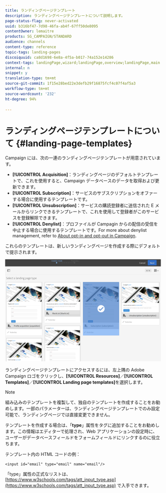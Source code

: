 ```yaml
---
title: ランディングページテンプレート
description: ランディングページテンプレートについて説明します。
page-status-flag: never-activated
uuid: b316bf47-7d98-46fa-ab4f-67ff50de8095
contentOwner: lemaitre
products: SG_CAMPAIGN/STANDARD
audience: channels
content-type: reference
topic-tags: landing-pages
discoiquuid: ca8d1698-6e8a-4f5a-b017-74a152e14286
context-tags: landingPage,wizard;landingPage,overview;landingPage,main
internal: n
snippet: y
translation-type: tm+mt
source-git-commit: 1f15e28bed22e3defb29f16875fcf4c07f4af5a3
workflow-type: tm+mt
source-wordcount: '232'
ht-degree: 94%

---
```



# ランディングページテンプレートについて {#landing-page-templates}

Campaign には、次の一連のランディングページテンプレートが用意されています。

* **[!UICONTROL Acquisition]**：ランディングページのデフォルトテンプレートで、これを使用すると、Campaign データベースのデータを取得および更新できます。
* **[!UICONTROL Subscription]**：サービスのサブスクリプションをオファーする場合に使用するテンプレートです。
* **[!UICONTROL Unsubscription]**：サービスの購読登録者に送信された E メールからリンクできるテンプレートで、これを使用して登録者がこのサービスを登録解除できます。
* **[!UICONTROL Denylist]**：プロファイルが Campagin からの配信の受信を中止する場合に使用するテンプレートです。For more about denylist management, refer to [About opt-in and opt-out in Campaign](../../audiences/using/about-opt-in-and-opt-out-in-campaign.md).

これらのテンプレートは、新しいランディングページを作成する際にデフォルトで提示されます。

![](assets/lp_creation_1.png)

ランディングページテンプレートにアクセスするには、左上隅の Adobe Campaign ロゴをクリックし、**[!UICONTROL Resources]**／**[!UICONTROL Templates]**／**[!UICONTROL Landing page templates]**&#x200B;を選択します。

>[!NOTE]
>
>組み込みのテンプレートを複製して、独自のテンプレートを作成することをお勧めします。一部のパラメーターは、ランディングページテンプレートでのみ設定可能で、ランディングページでは直接変更できません。

テンプレートを作成する場合は、「**type**」属性をタグに追加することをお勧めします。この情報はエディターで処理され、Web アプリケーションの設定時に、ユーザーがデータベースフィールドをフォームフィールドにリンクするのに役立ちます。

テンプレート内の HTML コードの例：

```
<input id="email" type="email" name="email"/>
```

「type」属性の正式なリストは、[https://www.w3schools.com/tags/att_input_type.asp](https://www.w3schools.com/tags/att_input_type.asp) で入手できます。